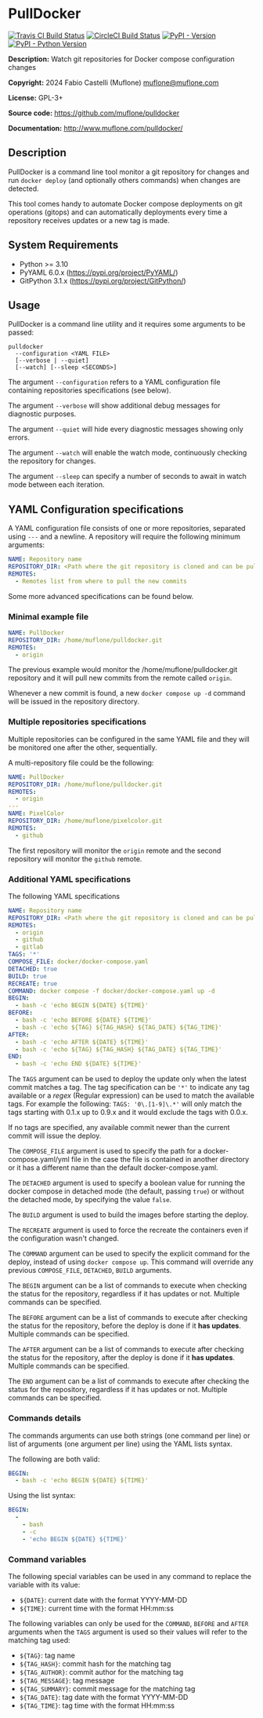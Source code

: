 # PullDocker

[![Travis CI Build Status](https://img.shields.io/travis/com/muflone/pulldocker/main.svg)](https://www.travis-ci.com/github/muflone/pulldocker)
[![CircleCI Build Status](https://img.shields.io/circleci/project/github/muflone/pulldocker/main.svg)](https://circleci.com/gh/muflone/pulldocker)
[![PyPI - Version](https://img.shields.io/pypi/v/PullDocker.svg)](https://pypi.org/project/PullDocker/)
[![PyPI - Python Version](https://img.shields.io/pypi/pyversions/PullDocker.svg)](https://pypi.org/project/PullDocker/)

**Description:** Watch git repositories for Docker compose configuration changes

**Copyright:** 2024 Fabio Castelli (Muflone) <muflone@muflone.com>

**License:** GPL-3+

**Source code:** https://github.com/muflone/pulldocker

**Documentation:** http://www.muflone.com/pulldocker/

## Description

PullDocker is a command line tool monitor a git repository for changes and run
`docker deploy` (and optionally others commands) when changes are detected.

This tool comes handy to automate Docker compose deployments on git operations
(gitops) and can automatically deployments every time a repository receives
updates or a new tag is made.

## System Requirements

* Python >= 3.10
* PyYAML 6.0.x (https://pypi.org/project/PyYAML/)
* GitPython 3.1.x (https://pypi.org/project/GitPython/)

## Usage

PullDocker is a command line utility and it requires some arguments to be
passed:

```
pulldocker
  --configuration <YAML FILE>
  [--verbose | --quiet]
  [--watch] [--sleep <SECONDS>]
```

The argument `--configuration` refers to a YAML configuration file containing
repositories specifications (see below).

The argument `--verbose` will show additional debug messages for diagnostic
purposes.

The argument `--quiet` will hide every diagnostic messages showing only errors.

The argument `--watch` will enable the watch mode, continuously checking the
repository for changes.

The argument `--sleep` can specify a number of seconds to await in watch mode
between each iteration.

## YAML Configuration specifications

A YAML configuration file consists of one or more repositories, separated using
`---` and a newline. A repository will require the following minimum arguments:

```yaml
NAME: Repository name
REPOSITORY_DIR: <Path where the git repository is cloned and can be pull>
REMOTES:
  - Remotes list from where to pull the new commits
```

Some more advanced specifications can be found below.

### Minimal example file

```yaml
NAME: PullDocker
REPOSITORY_DIR: /home/muflone/pulldocker.git
REMOTES:
  - origin
```

The previous example would monitor the /home/muflone/pulldocker.git repository
and it will pull new commits from the remote called `origin`.

Whenever a new commit is found, a new ```docker compose up -d``` command will be
issued in the repository directory.

### Multiple repositories specifications

Multiple repositories can be configured in the same YAML file and they will be
monitored one after the other, sequentially.

A multi-repository file could be the following:

```yaml
NAME: PullDocker
REPOSITORY_DIR: /home/muflone/pulldocker.git
REMOTES:
  - origin
---
NAME: PixelColor
REPOSITORY_DIR: /home/muflone/pixelcolor.git
REMOTES:
  - github
```

The first repository will monitor the `origin` remote and the second repository
will monitor the `github` remote.

### Additional YAML specifications

The following YAML specifications

```yaml
NAME: Repository name
REPOSITORY_DIR: <Path where the git repository is cloned and can be pull>
REMOTES:
  - origin
  - github
  - gitlab
TAGS: '*'
COMPOSE_FILE: docker/docker-compose.yaml
DETACHED: true
BUILD: true
RECREATE: true
COMMAND: docker compose -f docker/docker-compose.yaml up -d
BEGIN:
  - bash -c 'echo BEGIN ${DATE} ${TIME}'
BEFORE:
  - bash -c 'echo BEFORE ${DATE} ${TIME}'
  - bash -c 'echo ${TAG} ${TAG_HASH} ${TAG_DATE} ${TAG_TIME}'
AFTER:
  - bash -c 'echo AFTER ${DATE} ${TIME}'
  - bash -c 'echo ${TAG} ${TAG_HASH} ${TAG_DATE} ${TAG_TIME}'
END:
  - bash -c 'echo END ${DATE} ${TIME}'
```

The `TAGS` argument can be used to deploy the update only when the latest
commit matches a tag. The tag specification can be `'*'` to indicate any tag
available or a *regex* (Regular expression) can be used to match the available
tags. For example the following: `TAGS: '0\.[1-9]\.*'` will only match the
tags starting with 0.1.x up to 0.9.x and it would exclude the tags with 0.0.x.

If no tags are specified, any available commit newer than the current commit
will issue the deploy.

The `COMPOSE_FILE` argument is used to specify the path for a
docker-compose.yaml/yml file in the case the file is contained in another
directory or it has a different name than the default docker-compose.yaml.

The `DETACHED` argument is used to specify a boolean value for running the
docker compose in detached mode (the default, passing `true`) or without the
detached mode, by specifying the value `false`.

The `BUILD` argument is used to build the images before starting the deploy.

The `RECREATE` argument is used to force the recreate the containers even if
the configuration wasn't changed.

The `COMMAND` argument can be used to specify the explicit command for the
deploy, instead of using `docker compose up`. This command will override any 
previous `COMPOSE_FILE`, `DETACHED`, `BUILD` arguments.

The `BEGIN` argument can be a list of commands to execute when checking the
status for the repository, regardless if it has updates or not.
Multiple commands can be specified.

The `BEFORE` argument can be a list of commands to execute after checking the
status for the repository, before the deploy is done if it **has updates**.
Multiple commands can be specified.

The `AFTER` argument can be a list of commands to execute after checking the
status for the repository, after the deploy is done if it **has updates**.
Multiple commands can be specified.

The `END` argument can be a list of commands to execute after checking the
status for the repository, regardless if it has updates or not.
Multiple commands can be specified.

### Commands details

The commands arguments can use both strings (one command per line) or list of
arguments (one argument per line) using the YAML lists syntax.

The following are both valid:

```yaml
BEGIN:
  - bash -c 'echo BEGIN ${DATE} ${TIME}'
```

Using the list syntax:

```yaml
BEGIN:
  -
    - bash
    - -c
    - 'echo BEGIN ${DATE} ${TIME}'
```

### Command variables

The following special variables can be used in any command to replace the
variable with its value:

- `${DATE}`: current date with the format YYYY-MM-DD
- `${TIME}`: current time with the format HH:mm:ss

The following variables can only be used for the `COMMAND`, `BEFORE` and
`AFTER` arguments when the `TAGS` argument is used so their values will refer
to the matching tag used:

- `${TAG}`: tag name
- `${TAG_HASH}`: commit hash for the matching tag
- `${TAG_AUTHOR}`: commit author for the matching tag
- `${TAG_MESSAGE}`: tag message
- `${TAG_SUMMARY}`: commit message for the matching tag
- `${TAG_DATE}`: tag date with the format YYYY-MM-DD
- `${TAG_TIME}`: tag time with the format HH:mm:ss

